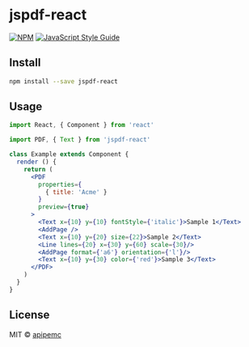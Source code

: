 # jspdf-react

>

[![NPM](https://img.shields.io/npm/v/jspdf-react.svg)](https://www.npmjs.com/package/jspdf-react) [![JavaScript Style Guide](https://img.shields.io/badge/code_style-standard-brightgreen.svg)](https://standardjs.com)

## Install

```bash
npm install --save jspdf-react
```

## Usage

```jsx
import React, { Component } from 'react'

import PDF, { Text } from 'jspdf-react'

class Example extends Component {
  render () {
    return (
      <PDF
        properties={
          { title: 'Acme' }
        }
        preview={true}
      >
        <Text x={10} y={10} fontStyle={'italic'}>Sample 1</Text>
        <AddPage />
        <Text x={10} y={20} size={22}>Sample 2</Text>
        <Line lines={20} x={30} y={60} scale={30}/>
        <AddPage format={'a6'} orientation={'l'}/>
        <Text x={10} y={30} color={'red'}>Sample 3</Text>
      </PDF>
    )
  }
}
```

## License

MIT © [apipemc](https://github.com/apipemc)
